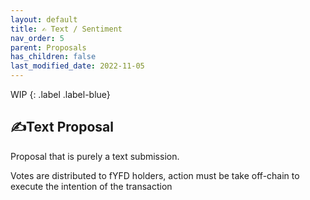 ```yaml
---
layout: default
title: ✍ Text / Sentiment 
nav_order: 5
parent: Proposals
has_children: false
last_modified_date: 2022-11-05
---
```


WIP
{: .label .label-blue}

## ✍Text Proposal
Proposal that is purely a text submission.

Votes are distributed to fYFD holders, action must be take off-chain to execute the intention of the transaction